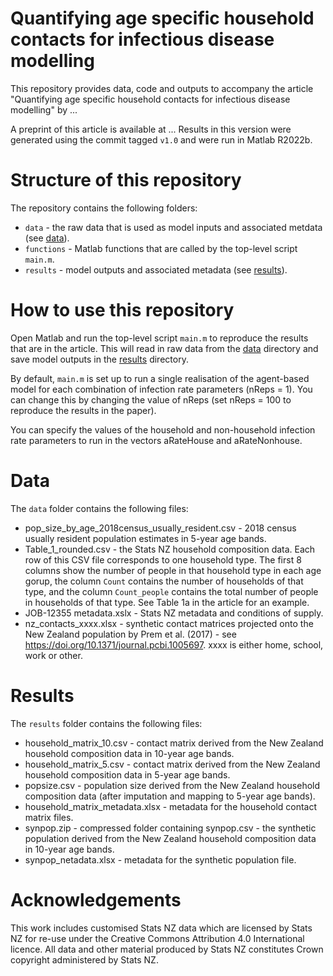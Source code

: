# Quantifying age specific household contacts for infectious disease modelling 

This repository provides data, code and outputs to accompany the article "Quantifying age specific household contacts for infectious disease modelling" by ...

A preprint of this article is available at ...
Results in this version were generated using the commit tagged `v1.0` and were run in Matlab R2022b.


# Structure of this repository

The repository contains the following folders:
- `data` - the raw data that is used as model inputs and associated metdata (see [data](#data)).
- `functions` - Matlab functions that are called by the top-level script `main.m`.
- `results` - model outputs and associated metadata (see [results](#results)).


# How to use this repository

Open Matlab and run the top-level script `main.m` to reproduce the results that are in the article. This will read in raw data from the [data](#data) directory and save model outputs in the [results](#results) directory.

By default, `main.m` is set up to run a single realisation of the agent-based model for each combination of infection rate parameters (nReps = 1). You can change this by changing the value of nReps (set nReps = 100 to reproduce the results in the paper).  

You can specify the values of the household and non-household infection rate parameters to run in the vectors aRateHouse and aRateNonhouse.




# Data

The `data` folder contains the following files:
- pop_size_by_age_2018census_usually_resident.csv - 2018 census usually resident population estimates in 5-year age bands.
- Table_1_rounded.csv - the Stats NZ household composition data. Each row of this CSV file corresponds to one household type. The first 8 columns show the number of people in that household type in each age gorup, the column `Count` contains the number of households of that type, and the column `Count_people` contains the total number of people in households of that type. See Table 1a in the article for an example.
- JOB-12355 metadata.xslx - Stats NZ metadata and conditions of supply.
- nz_contacts_xxxx.xlsx - synthetic contact matrices projected onto the New Zealand population by Prem et al. (2017) - see https://doi.org/10.1371/journal.pcbi.1005697. xxxx is either home, school, work or other.


# Results

The `results` folder contains the following files:
- household_matrix_10.csv - contact matrix derived from the New Zealand household composition data in 10-year age bands.
- household_matrix_5.csv - contact matrix derived from the New Zealand household composition data in 5-year age bands.
- popsize.csv - population size derived from the New Zealand household composition data (after imputation and mapping to 5-year age bands).
- household_matrix_metadata.xlsx - metadata for the household contact matrix files.
- synpop.zip - compressed folder containing synpop.csv - the synthetic population derived from the New Zealand household composition data in 10-year age bands.
- synpop_netadata.xlsx - metadata for the synthetic population file.



# Acknowledgements

This work includes customised Stats NZ data which are licensed by Stats NZ for re-use under the Creative Commons Attribution 4.0 International licence.
All data and other material produced by Stats NZ constitutes Crown copyright administered by Stats NZ. 



